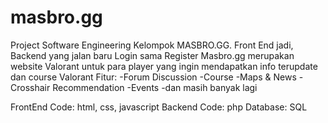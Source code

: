 # masbro.gg
Project Software Engineering Kelompok MASBRO.GG. 
Front End jadi, Backend yang jalan baru Login sama Register
Masbro.gg merupakan website Valorant untuk para player yang ingin mendapatkan info terupdate dan course Valorant
Fitur:
-Forum Discussion
-Course
-Maps & News
-Crosshair Recommendation
-Events
-dan masih banyak lagi

FrontEnd Code: html, css, javascript
Backend Code: php
Database: SQL
